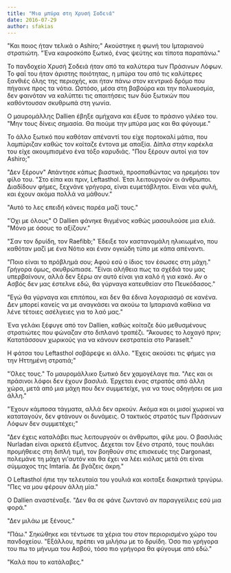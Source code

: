 ```yaml
---
title: "Μια μπύρα στη Χρυσή Σοδειά"
date: 2016-07-29
author: sfakias
---
```


"Και ποιος ήταν τελικά ο Ashiro;" Ακούστηκε η φωνή του Ιμταριανού στρατιώτη.
"Ένα καιροσκόπο ξωτικό, ένας ψεύτης και τίποτα παραπάνω."

Το πανδοχείο Χρυσή Σοδειά ήταν από τα καλύτερα των Πράσινων Λόφων. Το φαΐ του
ήταν άριστης ποιότητας, η μπύρα του από τις καλύτερες ξανθιές όλης της
περιοχής, και ήταν πάνω στον κεντρικό δρόμο που πήγαινε προς τα νότια. Ωστόσο,
μέσα στη βαβούρα και την πολυκοσμία, δεν φαινόταν να καλύπτει τις απαιτήσεις
των δύο ξωτικών που καθόντουσαν σκυθρωπά στη γωνία.

Ο μαυρομάλλης Dallien έβηξε αμήχανα και έξυσε το πράσινο γιλέκο του. "Μην τους
δίνεις σημασία. Θα πιούμε την μπύρα μας και θα φύγουμε."

Το άλλο ξωτικό που καθόταν απέναντί του είχε πορτοκαλί μάτια, που λαμπύριζαν
καθώς τον κοίταζε έντονα με απαξία. Δίπλα στην καρέκλα του είχε ακουμπισμένο
ένα τόξο καρυδιάς. "Που ξέρουν αυτοί για τον Ashiro;"

"Δεν ξέρουν" Απάντησε κάπως βιαστικά, προσπαθώντας να ηρεμήσει τον φίλο του.
"Στο είπα και πριν, Leftasthol. Έτσι λειτουργούν οι άνθρωποι. Διαδίδουν φήμες,
ξεχνάνε γρήγορα, είναι ευμετάβλητοι. Είναι νέα φυλή, και έχουν ακόμα πολλά να
μάθουν."

"Αυτό το λες επειδή κάνεις παρέα μαζί τους."

"Όχι με όλους" Ο Dallien φάνηκε θιγμένος καθώς μασουλούσε μια ελιά. "Μόνο με
όσους το αξίζουν."

"Σαν τον δρυίδη, τον Raefibb;" Έδειξε τον καστανομάλη ηλικιωμένο, που καθόταν
μαζί με ένα Νότιο και έναν ογκώδη τύπο με κάπα απέναντι.

"Ποιο είναι το πρόβλημά σου; Αφού εσύ ο ίδιος τον έσωσες στη μάχη." Γρήγορα
όμως, σκυθρώπιασε. "Είναι αλήθεια πως τα σχέδιά του μας υπερβαίνουν, αλλά δεν
ξέρω αν αυτό είναι για καλό ή για κακό. Αν ο Ασβός δεν μας έστελνε εδώ, θα
γύρναγα κατευθείαν στο Πευκόδασος."

"Εγώ θα γύρναγα και επιτόπου, και δεν θα έδινα λογαριασμό σε κανένα. Δεν
μπορεί κανείς να με αναγκάσει να ακούω τα Ιμταριανά καθίκια να λένε τέτοιες
ασέλγειες για το λαό μας."

Ένα γελάκι ξέφυγε από τον Dallien, καθώς κοίταζε δύο μεθυσμένους στρατιώτες
που φώναζαν στο διπλανό τραπέζι. "Άκουσες το λοχαγό πριν; Κατατάσσουν χωρικούς
για να κάνουν εκστρατεία στο Paraselt."

Η φάτσα του Leftasthol σοβάρεψε κι άλλο. "Έχεις ακούσει τις φήμες για την
Ηττημένη στρατιά;"

"Όλες τους." Το μαυρομάλλικο ξωτικό δεν χαμογέλαγε πια. "Λες και οι πράσινοι
λόφοι δεν έχουν βασιλιά. Έρχεται ένας στρατός από άλλη χώρα, μετά από μια μάχη
που δεν συμμετείχε, για να τους οδηγήσει σε μια άλλη."

"Έχουν κάμποσα τάγματα, αλλά δεν αρκούν. Ακόμα και οι μισοί χωρικοί να
καταταγούν, δεν φτάνουν οι δυνάμεις. Ο τακτικός στρατός των Πράσινων Λόφων δεν
συμμετέχει;"

"Δεν έχεις καταλάβει πως λειτουργούν οι άνθρωποι, φίλε μου. Ο βασιλιάς
Nurladan είναι αρκετά έξυπνος. Δεχεται τον ξένο στρατό, τους πουλάει
προμήθειες στη διπλή τιμή, τον βοηθούν στις επισκευές της Dargonast, πολεμάνε
τη μάχη γι'αυτόν και θα έχει να λέει κιόλας μετά ότι είναι σύμμαχος της
Imtaria. Δε βγάζεις άκρη."

Ο Leftasthol ήπιε την τελευταία του γουλιά και κοιταξε διακριτικά τριγύρω.
"Πες να μου φέρουν άλλη μία."

Ο Dallien αναστέναξε. "Δεν θα σε φάνε ζωντανό αν παραγγείλεις εσύ μια φορά."

"Δεν μιλάω με ξένους."

"Πάω." Σηκώθηκε και τέντωσε τα χέρια του στον περιορισμένο χώρο του
πανδοχείου. "Εξάλλου, πρέπει να μιλήσω με το δρυίδη. Όσο πιο γρήγορα του πω το
μήνυμα του Ασβού, τόσο πιο γρήγορα θα φύγουμε από εδώ."

"Καλά που το κατάλαβες."

